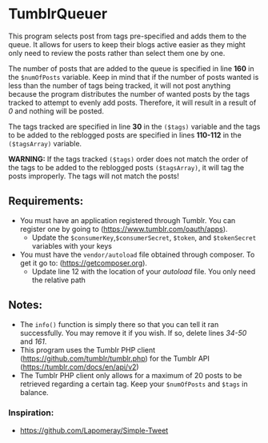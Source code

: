 # TumblrQueuer

This program selects post from tags pre-specified and adds them to the queue.
It allows for users to keep their blogs active easier as they might only need
to review the posts rather than select them one by one.

The number of posts that are added to the queue is specified in line **160** in
the ```$numOfPosts``` variable. Keep in mind that if the number of posts wanted
is less than the number of tags being tracked, it will not post anything because
the program distributes the number of wanted posts by the tags tracked to
attempt to evenly add posts. Therefore, it will result in a result of *0* and
nothing will be posted.

The tags tracked are specified in line **30** in the ```($tags)``` variable and
the tags to be added to the reblogged posts are specified in lines **110-112**
in the ```($tagsArray)``` variable.

**WARNING:** If the tags tracked ```($tags)``` order does not match the order of the
tags to be added to the reblogged posts ```($tagsArray)```, it will tag the posts
improperly. The tags will not match the posts!

## Requirements:
* You must have an application registered through Tumblr. You can register one by
going to (https://www.tumblr.com/oauth/apps).
  * Update the ```$consumerKey```,```$consumerSecret```, ```$token```, and
  ```$tokenSecret``` variables with your keys
* You must have the ```vendor/autoload``` file obtained through composer. To get
it go to: (https://getcomposer.org).
  * Update line 12 with the location of your *autoload* file. You only need the
  relative path

## Notes:
* The ```info()``` function is simply there so that you can tell it ran successfully.
You may remove it if you wish. If so, delete lines *34-50* and *161*.
* This program uses the Tumblr PHP client (https://github.com/tumblr/tumblr.php)
for the Tumblr API (https://tumblr.com/docs/en/api/v2)
* The Tumblr PHP client only allows for a maximum of 20 posts to be retrieved
regarding a certain tag. Keep your ```$numOfPosts``` and ```$tags``` in balance.

### Inspiration:
* https://github.com/Lapomeray/Simple-Tweet
